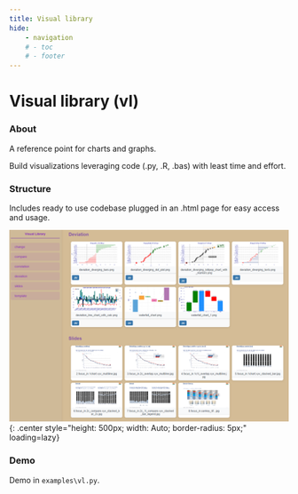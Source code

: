 ```yaml
---
title: Visual library
hide:
    - navigation
    # - toc
    # - footer
---
```



# Visual library (vl)

### About

A reference point for charts and graphs.

Build visualizations leveraging code (.py, .R, .bas) with least time and effort.


### Structure

Includes ready to use codebase plugged in an .html page for easy access and usage.

![align_center](img/vl_screenshot.png){: .center style="height: 500px; width: Auto; border-radius: 5px;" loading=lazy}

### Demo

Demo in `examples\vl.py`.
